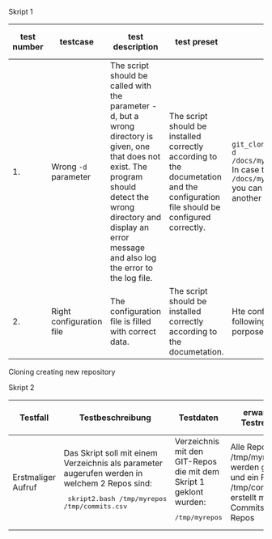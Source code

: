 Skript 1

| test number | testcase | test description | test preset | test data | expected test result | received test result | tester | testdate and test status |
| - | - | - | - | - | - | - | - | - |
| 1. | Wrong `-d` parameter | The script should be called with the parameter -d, but a wrong directory is given, one that does not exist. The program should detect the wrong directory and display an error message and also log the error to the log file. | The script should be installed correctly according to the documetation and the configuration file should be configured correctly. |  `git_clone_update_repos.sh -d /docs/myspace/gitrepository` In case this directory exists `/docs/myspace/gitrepository` you can replace it with another directory. | This should be the output: `Error path: don't exists, please create or enter the right path` | RECEIVED TESTRESULT | TESTER |
| 2. | Right configuration file | The configuration file is filled with correct data. | The script should be installed correctly according to the documetation. | Hte config file should have following data for test porposes: ``` ``` |

Cloning creating new repository


Skript 2

| Testfall | Testbeschreibung | Testdaten | erwartetes Testresultat | erhaltenes Testresultat | Tester | Testdatum und Teststatus |
|  - | - | - | - | - | - | - |
| Erstmaliger Aufruf | Das Skript soll mit einem Verzeichnis als parameter augerufen werden in welchem 2 Repos sind:<pre> skript2.bash /tmp/myrepos /tmp/commits.csv</pre> | Verzeichnis mit den GIT-Repos die mit dem Skript 1 geklont wurden:<pre>/tmp/myrepos</pre> | Alle Repos aus /tmp/myrepos werden gelesen und ein File /tmp/commits.csv erstellt mit allen Commits beider Repos | | | |
